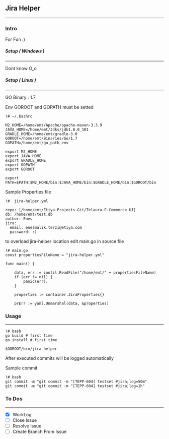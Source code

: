 Jira Helper
-----------

---

### Intro

For Fun :)

##### Setup ( Windows )
---

Dont know  O_o


##### Setup ( Linux )
---

GO Binary : 1.7

Env GOROOT and GOPATH must be setted

```
!# ~/.bashrc

M2_HOME=/home/emt/Apache/apache-maven-3.3.9
JAVA_HOME=/home/emt/Jdks/jdk1.8.0_101
GRADLE_HOME=/home/emt/gradle-3.0
GOROOT=/home/emt/Binaries/Go/1.7
GOPATH=/home/emt/go_path_env

export M2_HOME
export JAVA_HOME
export GRADLE_HOME
export GOPATH
export GOROOT

export PATH=$PATH:$M2_HOME/bin:$JAVA_HOME/bin:$GRADLE_HOME/bin:$GOROOT/bin
```

Sample Properties file

```
!#  jira-helper.yml

repo: [/home/emt/Etiya-Projects-Git/Telaura-E-Commerce_UI]
db: /home/emt/test.db
author: Enes
jira:
  email: enesmalik.terzi@etiya.com
  password: :)
```

to overload  jira-helper location edit main.go in source file

```
!# main.go
const propertiesFileName = "jira-helper.yml"

func main() {

	data, err := ioutil.ReadFile("/home/emt/" + propertiesFileName)
	if (err != nil) {
		panic(err);
	}

	properties := container.JiraProperties{}

	prErr := yaml.Unmarshal(data, &properties)
```

### Usage
----

```
!# bash
go build # first time
go install # first time

$GOROOT/bin/jira-helper
```

After executed commits will be logged automatically


Sample commit

```
!# bash
git commit -m "git commit -m "[TEPP-604] testset #jira;log=50m"
git commit -m "git commit -m "[TEPP-604] testset #jira;log=1h"
```



### To Dos
---


- [x] WorkLog
- [ ] Close Issue
- [ ] Resolve Issue
- [ ] Create Branch From Issue